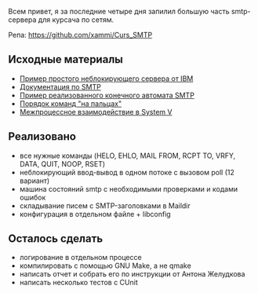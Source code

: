 Всем привет, я за последние четыре дня запилил большую часть smtp-сервера для курсача по сетям.

Репа: https://github.com/xammi/Curs_SMTP

## Исходные материалы
* [Пример простого неблокирующего сервера от IBM](https://www.ibm.com/support/knowledgecenter/en/ssw_i5_54/rzab6/poll.htm)
* [Документация по SMTP](https://tools.ietf.org/html/rfc5321)
* [Пример реализованного конечного автомата SMTP](https://github.com/ibillxia/xsmtp)
* [Порядок команд "на пальцах"](https://www.codeproject.com/Articles/20604/SMTP-Server)
* [Межпроцессное взаимодействие в System V](https://gist.github.com/sacko87/3327485)

## Реализовано
* все нужные команды (HELO, EHLO, MAIL FROM, RCPT TO, VRFY, DATA, QUIT, NOOP, RSET)
* неблокирующий ввод-вывод в одном потоке с вызовом poll (12 вариант)
* машина состояний smtp с необходимыми проверками и кодами ошибок
* складывание писем с SMTP-заголовками в Maildir
* конфигурация в отдельном файле + libconfig

## Осталось сделать
* логирование в отдельном процессе
* компилировать с помощью GNU Make, а не qmake
* написать отчет и собрать его по инструкции от Антона Желудкова
* написать несколько тестов с CUnit
